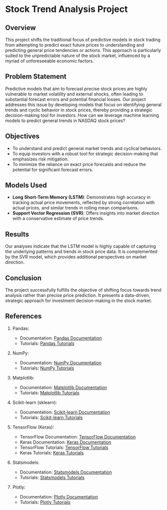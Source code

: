 # Stock Trend Analysis Project

## Overview
This project shifts the traditional focus of predictive models in stock trading from attempting to predict exact future prices to understanding and predicting general price tendencies or actions. This approach is particularly suited to the unpredictable nature of the stock market, influenced by a myriad of unforeseeable economic factors. 

## Problem Statement
Predictive models that aim to forecast precise stock prices are highly vulnerable to market volatility and external shocks, often leading to substantial forecast errors and potential financial losses. Our project addresses this issue by developing models that focus on identifying general trends and cyclic behavior in stock prices, thereby providing a strategic decision-making tool for investors. How can we leverage machine learning models to predict general trends in NASDAQ stock prices?

## Objectives
- To understand and predict general market trends and cyclical behaviors.
- To equip investors with a robust tool for strategic decision-making that emphasizes risk mitigation.
- To minimize the reliance on exact price forecasts and reduce the potential for significant forecast errors.

## Models Used
- **Long Short-Term Memory (LSTM)**: Demonstrates high accuracy in tracking actual price movements, reflected by strong correlation with actual prices, and similar trends in rolling mean comparisons.
- **Support Vector Regression (SVR)**: Offers insights into market direction with a conservative estimate of price trends.

## Results
Our analyses indicate that the LSTM model is highly capable of capturing the underlying patterns and trends in stock price data. It is complemented by the SVR model, which provides additional perspectives on market direction.

## Conclusion
The project successfully fulfills the objective of shifting focus towards trend analysis rather than precise price prediction. It presents a data-driven, strategic approach for investment decision-making in the stock market.


## References

1. Pandas: 
   - Documentation: [Pandas Documentation](https://pandas.pydata.org/docs/)
   - Tutorials: [Pandas Tutorials](https://pandas.pydata.org/pandas-docs/stable/getting_started/index.html)

2. NumPy:
   - Documentation: [NumPy Documentation](https://numpy.org/doc/)
   - Tutorials: [NumPy Tutorials](https://numpy.org/doc/stable/user/quickstart.html)

3. Matplotlib:
   - Documentation: [Matplotlib Documentation](https://matplotlib.org/contents.html)
   - Tutorials: [Matplotlib Tutorials](https://matplotlib.org/stable/tutorials/index.html)

4. Scikit-learn (sklearn):
   - Documentation: [Scikit-learn Documentation](https://scikit-learn.org/stable/documentation.html)
   - Tutorials: [Scikit-learn Tutorials](https://scikit-learn.org/stable/tutorial/index.html)

5. TensorFlow (Keras):
   - TensorFlow Documentation: [TensorFlow Documentation](https://www.tensorflow.org/guide)
   - Keras Documentation: [Keras Documentation](https://keras.io/)
   - TensorFlow Tutorials: [TensorFlow Tutorials](https://www.tensorflow.org/tutorials)
   - Keras Tutorials: [Keras Tutorials](https://keras.io/examples/)

6. Statsmodels:
   - Documentation: [Statsmodels Documentation](https://www.statsmodels.org/stable/index.html)
   - Tutorials: [Statsmodels Tutorials](https://www.statsmodels.org/stable/examples/index.html)

7. Plotly:
   - Documentation: [Plotly Documentation](https://plotly.com/python/)
   - Tutorials: [Plotly Tutorials](https://plotly.com/python/tutorials/)
